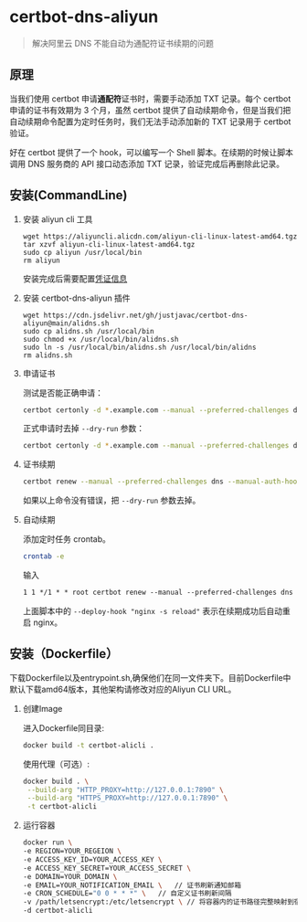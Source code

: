 # certbot-dns-aliyun

> 解决阿里云 DNS 不能自动为通配符证书续期的问题

## 原理

当我们使用 certbot 申请**通配符**证书时，需要手动添加 TXT 记录。每个 certbot 申请的证书有效期为 3 个月，虽然 certbot 提供了自动续期命令，但是当我们把自动续期命令配置为定时任务时，我们无法手动添加新的 TXT 记录用于 certbot 验证。

好在 certbot 提供了一个 hook，可以编写一个 Shell 脚本。在续期的时候让脚本调用 DNS 服务商的 API 接口动态添加 TXT 记录，验证完成后再删除此记录。

## 安装(CommandLine)

1. 安装 aliyun cli 工具

   ```shell
   wget https://aliyuncli.alicdn.com/aliyun-cli-linux-latest-amd64.tgz
   tar xzvf aliyun-cli-linux-latest-amd64.tgz
   sudo cp aliyun /usr/local/bin
   rm aliyun
   ```

   安装完成后需要配置[凭证信息](https://help.aliyun.com/document_detail/110341.html)

2. 安装 certbot-dns-aliyun 插件

   ```shell
   wget https://cdn.jsdelivr.net/gh/justjavac/certbot-dns-aliyun@main/alidns.sh
   sudo cp alidns.sh /usr/local/bin
   sudo chmod +x /usr/local/bin/alidns.sh
   sudo ln -s /usr/local/bin/alidns.sh /usr/local/bin/alidns
   rm alidns.sh
   ```

3. 申请证书

   测试是否能正确申请：

   ```sh
   certbot certonly -d *.example.com --manual --preferred-challenges dns --manual-auth-hook "alidns" --manual-cleanup-hook "alidns clean" --dry-run
   ```

   正式申请时去掉 `--dry-run` 参数：

   ```sh
   certbot certonly -d *.example.com --manual --preferred-challenges dns --manual-auth-hook "alidns" --manual-cleanup-hook "alidns clean"
   ```

4. 证书续期

   ```sh
   certbot renew --manual --preferred-challenges dns --manual-auth-hook "alidns" --manual-cleanup-hook "alidns clean" --dry-run
   ```

   如果以上命令没有错误，把 `--dry-run` 参数去掉。

5. 自动续期

   添加定时任务 crontab。

   ```sh
   crontab -e
   ```

   输入

   ```txt
   1 1 */1 * * root certbot renew --manual --preferred-challenges dns --manual-auth-hook "alidns" --manual-cleanup-hook "alidns clean" --deploy-hook "nginx -s reload"
   ```

   上面脚本中的 `--deploy-hook "nginx -s reload"` 表示在续期成功后自动重启 nginx。
   
## 安装（Dockerfile）

   下载Dockerfile以及entrypoint.sh,确保他们在同一文件夹下。目前Dockerfile中默认下载amd64版本，其他架构请修改对应的Aliyun CLI URL。
   
1. 创建Image
   
   进入Dockerfile同目录:
   ```sh
   docker build -t certbot-alicli .
   ```

   使用代理（可选）:
   ```sh
   docker build . \
    --build-arg "HTTP_PROXY=http://127.0.0.1:7890" \
    --build-arg "HTTPS_PROXY=http://127.0.0.1:7890" \
    -t certbot-alicli
   ```
3. 运行容器
   ```sh
   docker run \
   -e REGION=YOUR_REGEION \
   -e ACCESS_KEY_ID=YOUR_ACCESS_KEY \
   -e ACCESS_KEY_SECRET=YOUR_ACCESS_SECRET \
   -e DOMAIN=YOUR_DOMAIN \
   -e EMAIL=YOUR_NOTIFICATION_EMAIL \   // 证书刷新通知邮箱
   -e CRON_SCHEDULE="0 0 * * *" \   // 自定义证书刷新间隔
   -v /path/letsencrypt:/etc/letsencrypt \ // 将容器内的证书路径完整映射到宿主机
   -d certbot-alicli
   ```
